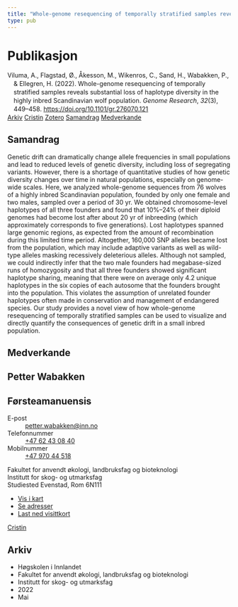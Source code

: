 ```yaml
---
title: "Whole-genome resequencing of temporally stratified samples reveals substantial loss of haplotype diversity in the highly inbred Scandinavian wolf population"
type: pub
---
```

<h1>Publikasjon</h1>
<article id="csl-bib-container-VQJD5FK7" class="csl-bib-container">
  <div class="csl-bib-body" style="line-height: 1.35; padding-left: 1em; text-indent:-1em;">
  <div class="csl-entry">Viluma, A., Flagstad, &#xD8;., &#xC5;kesson, M., Wikenros, C., Sand, H., Wabakken, P., &amp; Ellegren, H. (2022). Whole-genome resequencing of temporally stratified samples reveals substantial loss of haplotype diversity in the highly inbred Scandinavian wolf population. <i>Genome Research</i>, <i>32</i>(3), 449&#x2013;458. <a href="https://doi.org/10.1101/gr.276070.121">https://doi.org/10.1101/gr.276070.121</a></div>
</div>
  <div class="csl-bib-buttons">
    <a href="#taxonomy-article-VQJD5FK7" class="csl-bib-button">Arkiv</a>
    <a href="https://app.cristin.no/results/show.jsf?id=2023582" alt="Cristin URL" class="csl-bib-button">Cristin</a>
    <a href="http://zotero.org/groups/5022929/items/VQJD5FK7" alt="Zotero URL" class="csl-bib-button">Zotero</a>
    <a href="#abstract-article-VQJD5FK7" class="csl-bib-button">Samandrag</a>
    <a href="#contributors-article-VQJD5FK7" class="csl-bib-button">Medverkande</a>
  </div>
  <div id="csl-bib-meta-container-VQJD5FK7"></div>
</article>
<div id="csl-bib-meta-VQJD5FK7" class="csl-bib-meta">
  <article id="abstract-article-VQJD5FK7" class="abstract-article">
    <h1>Samandrag</h1>
    Genetic drift can dramatically change allele frequencies in small populations and lead to reduced levels of genetic diversity, including loss of segregating variants. However, there is a shortage of quantitative studies of how genetic diversity changes over time in natural populations, especially on genome-wide scales. Here, we analyzed whole-genome sequences from 76 wolves of a highly inbred Scandinavian population, founded by only one female and two males, sampled over a period of 30 yr. We obtained chromosome-level haplotypes of all three founders and found that 10%–24% of their diploid genomes had become lost after about 20 yr of inbreeding (which approximately corresponds to five generations). Lost haplotypes spanned large genomic regions, as expected from the amount of recombination during this limited time period. Altogether, 160,000 SNP alleles became lost from the population, which may include adaptive variants as well as wild-type alleles masking recessively deleterious alleles. Although not sampled, we could indirectly infer that the two male founders had megabase-sized runs of homozygosity and that all three founders showed significant haplotype sharing, meaning that there were on average only 4.2 unique haplotypes in the six copies of each autosome that the founders brought into the population. This violates the assumption of unrelated founder haplotypes often made in conservation and management of endangered species. Our study provides a novel view of how whole-genome resequencing of temporally stratified samples can be used to visualize and directly quantify the consequences of genetic drift in a small inbred population.
  </article>
  <article id="contributors-article-VQJD5FK7" class="contributors-article">
    <h1>Medverkande</h1>
    <div class="personas">
<div class="vrtx-hinn-person-card">
<div class="photo">
<i class="lar la-user-circle missing-person"></i>
</div>
<div class="info">
<hgroup><h1>Petter Wabakken</h1>
<h2>Førsteamanuensis</h2>
</hgroup><dl>
<dt>E-post</dt>
<dd>
<a href="mailto:petter.wabakken@inn.no">petter.wabakken@inn.no</a>
</dd>
<dt>Telefonnummer</dt>
<dd><a href="tel:+4762430840">
+47 62 43 08 40
</a></dd>
<dt>Mobilnummer</dt>
<dd><a href="tel:+4797044518">
+47 970 44 518
</a></dd>
</dl>
<p>
Fakultet for anvendt økologi, landbruksfag og bioteknologi<br>
Institutt for skog- og utmarksfag<br>
Studiested Evenstad,
Rom 6N111
</p>
<ul class="vrtx-hinn-links">
<li><a href="https://www.google.com/maps?q=61.42516,11.07813">Vis i kart</a></li>
<li><a href="https://www.inn.no/finn-en-ansatt/petter-wabakken.html#vrtx-hinn-addresses">Se adresser</a></li>
<li><a href="https://www.inn.no/finn-en-ansatt/petter-wabakken.html?vrtx=vcf">Last ned visittkort</a></li>
</ul>
</div>
</div>
<a href="https://app.cristin.no/persons/show.jsf?id=328337" alt="Cristin URL" class="personas-cristin">Cristin</a>
</div>
  </article>
  <article id="taxonomy-article-VQJD5FK7" class="taxonomy-article">
    <h1>Arkiv</h1>
    <ul>
      <li>Høgskolen i Innlandet</li>
      <li>Fakultet for anvendt økologi, landbruksfag og bioteknologi</li>
      <li>Institutt for skog- og utmarksfag</li>
      <li>2022</li>
      <li>Mai</li>
    </ul>
  </article>
</div>
